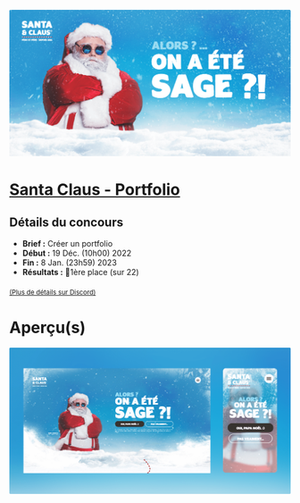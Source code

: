 <a href="https://aelweak.github.io/santaclaus/" target="_blank"><img src="./assets/images/repo_header.png" alt="Santa Claus - Portfolio"></a>

# [Santa Claus - Portfolio](https://aelweak.github.io/santaclaus/)

## Détails du concours

-   **Brief :** Créer un portfolio
-   **Début :** 19 Déc. (10h00) 2022
-   **Fin :** 8 Jan. (23h59) 2023
-   **Résultats :** 🥇1ère place (sur 22)

<sub><a href="https://discord.com/channels/655077317911117860/1041772720066674760/1054322202847232101" target="_blank">(Plus de détails sur Discord)</a></sub>

# Aperçu(s)

<a href="https://aelweak.github.io/santaclaus/" target="_blank"><img src="./assets/images/repo_preview.png" alt="Preview Santa Claus - Portfolio"></a>

